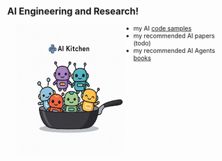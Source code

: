 ## AI Engineering and Research!

<img src="assets/images/IMG_5996.PNG" align="left" hspace="20" height="300" width="250">

* my AI [code samples](code/README.md)
* my recommended AI papers (todo)
* my recommended AI Agents [books](books/README.md)
